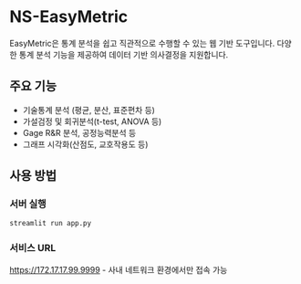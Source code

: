 # NS-EasyMetric

EasyMetric은 통계 분석을 쉽고 직관적으로 수행할 수 있는 웹 기반 도구입니다. 다양한 통계 분석 기능을 제공하여 데이터 기반 의사결정을 지원합니다.

## 주요 기능

- 기술통계 분석 (평균, 분산, 표준편차 등)
- 가설검정 및 회귀분석(t-test, ANOVA 등)
- Gage R&R 분석, 공정능력분석 등
- 그래프 시각화(산점도, 교호작용도 등)


## 사용 방법
### 서버 실행
    streamlit run app.py

### 서비스 URL
<https://172.17.17.99.9999>
    - 사내 네트워크 환경에서만 접속 가능